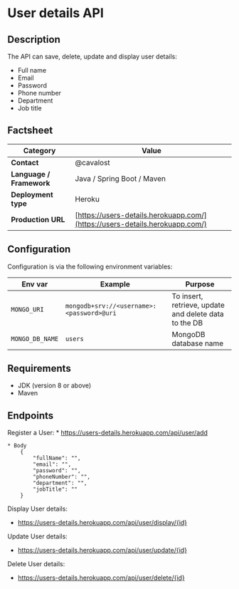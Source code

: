 # User details API

## Description

The API can save, delete, update and display user details:

*  Full name
*  Email
*  Password
*  Phone number
*  Department
*  Job title

## Factsheet

| **Category**              | **Value**                                 |
| ------------------------- | ---------------------------------------- |
| **Contact**               | @cavalost 
| **Language / Framework**  | Java / Spring Boot / Maven
| **Deployment type**       | Heroku
| **Production URL**     | [https://users-details.herokuapp.com/](https://users-details.herokuapp.com/)|

## Configuration

Configuration is via the following environment variables:

| Env var      | Example      | Purpose                   |
| ------------ | ------------ | ------------------------- |
| `MONGO_URI` | `mongodb+srv://<username>:<password>@uri` | To insert, retrieve, update and delete data to the DB
| `MONGO_DB_NAME` | `users` | MongoDB database name

## Requirements

* JDK (version 8 or above)
* Maven

## Endpoints

Register a User:
    * https://users-details.herokuapp.com/api/user/add

    * Body
        {            
            "fullName": "",
            "email": "",
            "password": "",
            "phoneNumber": "",
            "department": "",
            "jobTitle": ""
        }
        
Display User details:        
* https://users-details.herokuapp.com/api/user/display/{id}

Update User details:        
* https://users-details.herokuapp.com/api/user/update/{id}

Delete User details:        
* https://users-details.herokuapp.com/api/user/delete/{id}

